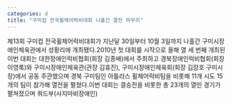 ```yaml
---
categories: d
title: "구미컵 전국휠체어럭비대회 나흘간 열전 마무리"
---
```

제13회 구미컵 전국휠체어럭비대회가 지난달 30일부터 10월 3일까지 나흘간 구미시장애인체육관에서 성황리에 개최됐다.2010년 첫 대회를 시작으로 올해 열 세 번째 개최된 이번 대회는 대한장애인럭비협회(회장 김종배)에서 주최하고 경북장애인럭비협회(회장 이영록)와 구미시장애인체육관(관장 김휴진), 구미시장애인체육회(회장 김장호 구미시장)에서 공동 주관했으며 경북 구미팀인 아틀라스 휠체어럭비팀을 비롯해 11개 시도 15개의 팀이 참가해 열전을 펼쳤다.이번 대회는 결승전을 비롯한 총 23개의 열띤 경기가 펼쳐졌으며 쿼드부(사지마비장애인)